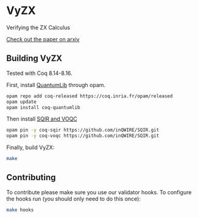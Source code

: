 # VyZX

Verifying the ZX Calculus

[Check out the paper on arxiv](https://arxiv.org/abs/2205.05781)

## Building VyZX

Tested with Coq 8.14-8.16.

First, install [QuantumLib](https://github.com/inQWIRE/QuantumLib) through opam.

```bash
opam repo add coq-released https://coq.inria.fr/opam/released
opam update
opam install coq-quantumlib
```

Then install [SQIR and VOQC](https://github.com/inQWIRE/SQIR)

```bash
opam pin -y coq-sqir https://github.com/inQWIRE/SQIR.git
opam pin -y coq-voqc https://github.com/inQWIRE/SQIR.git
```

Finally, build VyZX:

```bash
make
```

## Contributing

To contribute please make sure you use our validator hooks.
To configure the hooks run (you should only need to do this once):

```sh
make hooks
```
